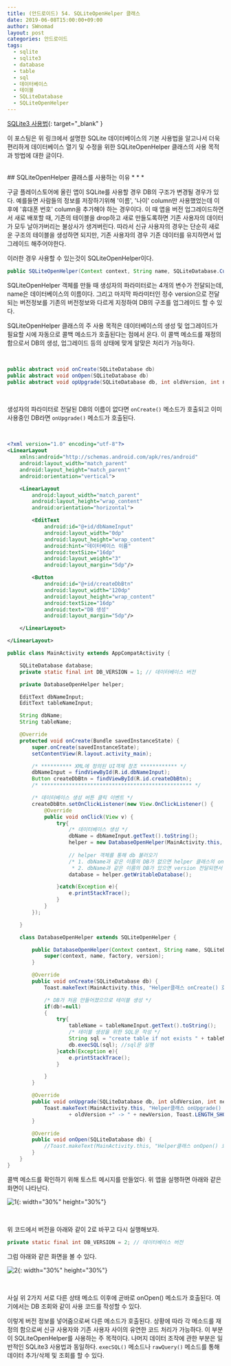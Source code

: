 ```yaml
---
title: (안드로이드) 54. SQLiteOpenHelper 클래스
date: 2019-06-08T15:00:00+09:00
author: SWnomad
layout: post
categories: 안드로이드
tags:
  - sqlite
  - sqlite3
  - database
  - table
  - sql
  - 데이터베이스
  - 테이블
  - SQLiteDatabase
  - SQLiteOpenHelper
---
```


[SQLite3 사용법](https://github.com/swnomad/rssfeeder){: target="_blank" }

이 포스팅은 위 링크에서 설명한 SQLite 데이터베이스의 기본 사용법을 알고나서 더욱 편리하게 데이터베이스 열기 및 수정을 위한 SQLiteOpenHelper 클래스의 사용 목적과 방법에 대한 글이다.

<br>
## SQLiteOpenHelper 클래스를 사용하는 이유
* * *

구글 플레이스토어에 올린 앱이 SQLite를 사용할 경우 DB의 구조가 변경될 경우가 있다. 예를들면 사람들의 정보를 저장하기위해 '이름', '나이' column만 사용했었는데 이후에 '휴대폰 번호' column을 추가해야 하는 경우이다. 이 때 앱을 버전 업그레이드하면서 새로 배포할 때, 기존의 테이블을 drop하고 새로 만들도록하면 기존 사용자의 데이터가 모두 날아가버리는 불상사가 생겨버린다. 따라서 신규 사용자의 경우는 단순히 새로운 구조의 테이블을 생성하면 되지만, 기존 사용자의 경우 기존 데이터를 유지하면서 업그레이드 해주어야한다.

이러한 경우 사용할 수 있는것이 SQLiteOpenHelper이다.

~~~ java
public SQLiteOpenHelper(Context context, String name, SQLiteDatabase.CursorFactory factory, int version)
~~~

SQLiteOpenHelper 객체를 만들 때 생성자의 파라미터로는 4개의 변수가 전달되는데, name은 데이터베이스의 이름이다. 그리고 마지막 파라미터인 정수 version으로 전달되는 버전정보를 기존의 버전정보와 다르게 지정하여 DB의 구조를 업그레이드 할 수 있다.

SQLiteOpenHelper 클래스의 주 사용 목적은 데이터베이스의 생성 및 업그레이드가 필요할 시에 자동으로 콜백 메소드가 호출된다는 점에서 온다. 이 콜백 메소드를 재정의함으로서 DB의 생성, 업그레이드 등의 상태에 맞게 알맞은 처리가 가능하다.

<br>

~~~ java
public abstract void onCreate(SQLiteDatabase db)
public abstract void onOpen(SQLiteDatabase db)
public abstract void opUpgrade(SQLiteDatabase db, int oldVersion, int newVersion)
~~~

<br>

생성자의 파라미터로 전달된 DB의 이름이 없다면 `onCreate()` 메소드가 호출되고 이미 사용중인 DB라면 `onUpgrade()` 메소드가 호출된다.

<br>

~~~ xml
<?xml version="1.0" encoding="utf-8"?>
<LinearLayout
    xmlns:android="http://schemas.android.com/apk/res/android"
    android:layout_width="match_parent"
    android:layout_height="match_parent"
    android:orientation="vertical">

    <LinearLayout
        android:layout_width="match_parent"
        android:layout_height="wrap_content"
        android:orientation="horizontal">

        <EditText
            android:id="@+id/dbNameInput"
            android:layout_width="0dp"
            android:layout_height="wrap_content"
            android:hint="데이터베이스 이름"
            android:textSize="16dp"
            android:layout_weight="3"
            android:layout_margin="5dp"/>

        <Button
            android:id="@+id/createDbBtn"
            android:layout_width="120dp"
            android:layout_height="wrap_content"
            android:textSize="16dp"
            android:text="DB 생성"
            android:layout_margin="5dp"/>

    </LinearLayout>

</LinearLayout>
~~~

~~~ java
public class MainActivity extends AppCompatActivity {

    SQLiteDatabase database;
    private static final int DB_VERSION = 1; // 데이터베이스 버전

    private DatabaseOpenHelper helper;

    EditText dbNameInput;
    EditText tableNameInput;

    String dbName;
    String tableName;

    @Override
    protected void onCreate(Bundle savedInstanceState) {
        super.onCreate(savedInstanceState);
        setContentView(R.layout.activity_main);

        /* ********** XML에 정의된 UI객체 참조 ************ */
        dbNameInput = findViewById(R.id.dbNameInput);
        Button createDbBtn = findViewById(R.id.createDbBtn);
        /* ************************************************* */

        /* 데이터베이스 생성 버튼 클릭 이벤트 */
        createDbBtn.setOnClickListener(new View.OnClickListener() {
            @Override
            public void onClick(View v) {
                try{
                    /* 데이터베이스 생성 */
                    dbName = dbNameInput.getText().toString();
                    helper = new DatabaseOpenHelper(MainActivity.this, dbName, null, DB_VERSION);
					
					// helper 객체를 통해 db 불러오기
                    /* 1. dbName과 같은 이름의 DB가 없으면 helper 클래스의 onCreate() 호출
                     * 2. dbName과 같은 이름의 DB가 있으면 version 전달되면서 helper 클래스의 onUprgrade() 호출 */
                    database = helper.getWritableDatabase();

                }catch(Exception e){
                    e.printStackTrace();
                }
            }
        });

    }

    class DatabaseOpenHelper extends SQLiteOpenHelper {

        public DatabaseOpenHelper(Context context, String name, SQLiteDatabase.CursorFactory factory, int version) {
            super(context, name, factory, version);
        }

        @Override
        public void onCreate(SQLiteDatabase db) {
            Toast.makeText(MainActivity.this, "Helper클래스 onCreate() 호출됨", Toast.LENGTH_SHORT).show();

            /* DB가 처음 만들어졌으므로 테이블 생성 */
            if(db!=null)
            {
                try{
                    tableName = tableNameInput.getText().toString();
                    /* 테이블 생성을 위한 SQL문 작성 */
                    String sql = "create table if not exists " + tableName + "(_id integer PRIMARY KEY autoincrement, name text, age integer);";
                    db.execSQL(sql); //sql문 실행
                }catch(Exception e){
                    e.printStackTrace();
                }

            }
        }

        @Override
        public void onUpgrade(SQLiteDatabase db, int oldVersion, int newVersion) {
            Toast.makeText(MainActivity.this, "Helper클래스 onUpgrade() 호출됨: "
                    + oldVersion +" -> " + newVersion, Toast.LENGTH_SHORT).show();
        }

        @Override
        public void onOpen(SQLiteDatabase db) {
            //Toast.makeText(MainActivity.this, "Helper클래스 onOpen() 호출됨", Toast.LENGTH_SHORT).show();
        }
    }
}
~~~

콜백 메소드를 확인하기 위해 토스트 메시지를 만들었다. 위 앱을 실행하면 아래와 같은 화면이 나타난다.

![1](/images/android/54/1.jpg){: width="30%" height="30%"}

<br>

위 코드에서 버전을 아래와 같이 2로 바꾸고 다시 실행해보자.
~~~ java
private static final int DB_VERSION = 2; // 데이터베이스 버전
~~~

그럼 아래와 같은 화면을 볼 수 있다.

![2](/images/android/54/2.jpg){: width="30%" height="30%"}

<br>

사실 위 2가지 서로 다른 상태 메소드 이후에 곧바로 onOpen() 메소드가 호출된다. 여기에서는 DB 조회와 같이 사용 코드를 작성할 수 있다.

이렇게 버전 정보를 넣어줌으로써 다른 메소드가 호출된다. 상황에 따라 각 메소드를 재정의 함으로써 신규 사용자와 기존 사용자 사이의 유연한 코드 처리가 가능하다. 이 부분이 SQLiteOpenHelper를 사용하는 주 목적이다. 나머지 데이터 조작에 관한 부분은 일반적인 SQLite3 사용법과 동일하다. `execSQL()` 메소드나 `rawQuery()` 메소드를 통해 데이터 추가/삭제 및 조회를 할 수 있다.